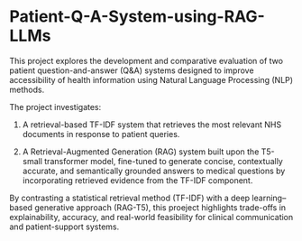 # Patient-Q-A-System-using-RAG-LLMs

This project explores the development and comparative evaluation of two patient question-and-answer (Q&A) systems designed to improve accessibility of health information using Natural Language Processing (NLP) methods.

The project investigates:

1) A retrieval-based TF-IDF system that retrieves the most relevant NHS documents in response to patient queries.

2)  A Retrieval-Augmented Generation (RAG) system built upon the T5-small transformer model, fine-tuned to generate concise, contextually accurate, and semantically grounded answers to
    medical questions by incorporating retrieved evidence from the TF-IDF component.

By contrasting a statistical retrieval method (TF-IDF) with a deep learning–based generative approach (RAG-T5), this proeject highlights trade-offs in explainability, accuracy, and real-world feasibility for clinical communication and patient-support systems.
